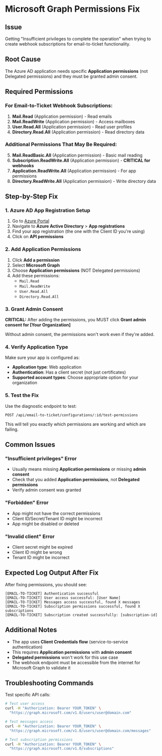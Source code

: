 # Microsoft Graph Permissions Fix

## Issue
Getting "Insufficient privileges to complete the operation" when trying to create webhook subscriptions for email-to-ticket functionality.

## Root Cause
The Azure AD application needs specific **Application permissions** (not Delegated permissions) and they must be granted admin consent.

## Required Permissions

### For Email-to-Ticket Webhook Subscriptions:
1. **Mail.Read** (Application permission) - Read emails
2. **Mail.ReadWrite** (Application permission) - Access mailboxes  
3. **User.Read.All** (Application permission) - Read user profiles
4. **Directory.Read.All** (Application permission) - Read directory data

### Additional Permissions That May Be Required:
5. **Mail.ReadBasic.All** (Application permission) - Basic mail reading
6. **Subscription.ReadWrite.All** (Application permission) - **CRITICAL for webhooks**
7. **Application.ReadWrite.All** (Application permission) - For app permissions
8. **Directory.ReadWrite.All** (Application permission) - Write directory data

## Step-by-Step Fix

### 1. Azure AD App Registration Setup

1. Go to [Azure Portal](https://portal.azure.com)
2. Navigate to **Azure Active Directory** > **App registrations**
3. Find your app registration (the one with the Client ID you're using)
4. Click on **API permissions**

### 2. Add Application Permissions

1. Click **Add a permission**
2. Select **Microsoft Graph**
3. Choose **Application permissions** (NOT Delegated permissions)
4. Add these permissions:
   - `Mail.Read`
   - `Mail.ReadWrite`
   - `User.Read.All`
   - `Directory.Read.All`

### 3. Grant Admin Consent

**CRITICAL:** After adding the permissions, you MUST click **Grant admin consent for [Your Organization]**

Without admin consent, the permissions won't work even if they're added.

### 4. Verify Application Type

Make sure your app is configured as:
- **Application type**: Web application
- **Authentication**: Has a client secret (not just certificates)
- **Supported account types**: Choose appropriate option for your organization

### 5. Test the Fix

Use the diagnostic endpoint to test:
```
POST /api/email-to-ticket/configurations/:id/test-permissions
```

This will tell you exactly which permissions are working and which are failing.

## Common Issues

### "Insufficient privileges" Error
- Usually means missing **Application permissions** or missing **admin consent**
- Check that you added **Application permissions**, not **Delegated permissions**
- Verify admin consent was granted

### "Forbidden" Error
- App might not have the correct permissions
- Client ID/Secret/Tenant ID might be incorrect
- App might be disabled or deleted

### "Invalid client" Error
- Client secret might be expired
- Client ID might be wrong
- Tenant ID might be incorrect

## Expected Log Output After Fix

After fixing permissions, you should see:
```
[EMAIL-TO-TICKET] Authentication successful
[EMAIL-TO-TICKET] User access successful: [User Name]
[EMAIL-TO-TICKET] Messages access successful, found X messages
[EMAIL-TO-TICKET] Subscription permissions successful, found X subscriptions
[EMAIL-TO-TICKET] Subscription created successfully: [subscription-id]
```

## Additional Notes

- The app uses **Client Credentials flow** (service-to-service authentication)
- This requires **Application permissions** with **admin consent**
- **Delegated permissions** won't work for this use case
- The webhook endpoint must be accessible from the internet for Microsoft Graph to validate it

## Troubleshooting Commands

Test specific API calls:
```bash
# Test user access
curl -H "Authorization: Bearer YOUR_TOKEN" \
  "https://graph.microsoft.com/v1.0/users/user@domain.com"

# Test messages access  
curl -H "Authorization: Bearer YOUR_TOKEN" \
  "https://graph.microsoft.com/v1.0/users/user@domain.com/messages"

# Test subscription permissions
curl -H "Authorization: Bearer YOUR_TOKEN" \
  "https://graph.microsoft.com/v1.0/subscriptions"
```